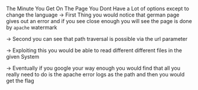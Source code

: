 The Minute You Get On The Page You Dont Have a Lot of options except to change the language
-> First Thing you would notice that german page gives out an error and if you see close enough you will see the page is done by `apache` watermark

-> Second you can see that path traversal is possible via the url parameter

-> Exploiting this you would be able to read different different files in the given System

-> Eventually if you google your way enough you would find that all you really need to do is the apache error logs as the path and then you would get the flag
